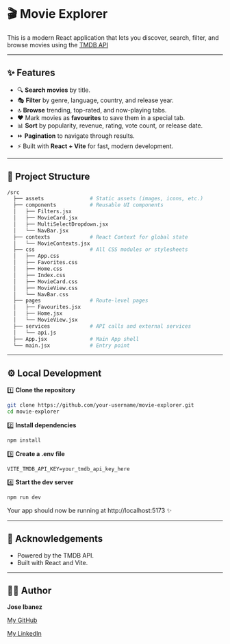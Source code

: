 # 🎬 Movie Explorer

This is a modern React application that lets you discover, search, filter, and browse movies using the [TMDB API](https://www.themoviedb.org/)

---

## ✨ Features

- 🔍 **Search movies** by title.
- 🎭 **Filter** by genre, language, country, and release year.
- 🔝 **Browse** trending, top-rated, and now-playing tabs.
- ❤️ Mark movies as **favourites** to save them in a special tab.
- 📊 **Sort** by popularity, revenue, rating, vote count, or release date.
- ⏩ **Pagination** to navigate through results.
- ⚡ Built with **React + Vite** for fast, modern development.

---

## 📂 Project Structure

```bash
/src
  ├── assets               # Static assets (images, icons, etc.)
  ├── components           # Reusable UI components
  │   ├── Filters.jsx
  │   ├── MovieCard.jsx
  │   ├── MultiSelectDropdown.jsx
  │   └── NavBar.jsx
  ├── contexts             # React Context for global state
  │   └── MovieContexts.jsx
  ├── css                  # All CSS modules or stylesheets
  │   ├── App.css
  │   ├── Favorites.css
  │   ├── Home.css
  │   ├── Index.css
  │   ├── MovieCard.css
  │   ├── MovieView.css
  │   └── NavBar.css
  ├── pages                # Route-level pages
  │   ├── Favourites.jsx
  │   ├── Home.jsx
  │   └── MovieView.jsx
  ├── services             # API calls and external services
  │   └── api.js
  ├── App.jsx              # Main App shell
  └── main.jsx             # Entry point
```

---

## ⚙️ Local Development

1️⃣ **Clone the repository**
```bash
git clone https://github.com/your-username/movie-explorer.git
cd movie-explorer
```

2️⃣ **Install dependencies**
```bash
npm install
```

3️⃣ **Create a .env file**
```env
VITE_TMDB_API_KEY=your_tmdb_api_key_here
```

4️⃣ **Start the dev server**
```bash
npm run dev
```

Your app should now be running at http://localhost:5173 ✨

---

## 🙌 Acknowledgements
- Powered by the TMDB API.
- Built with React and Vite.

---

## 🧑‍💻 Author

**Jose Ibanez**

[My GitHub](https://github.com/jdavidIP)

[My LinkedIn](https://www.linkedin.com/in/jose-ibanez-polo-622314253/)
